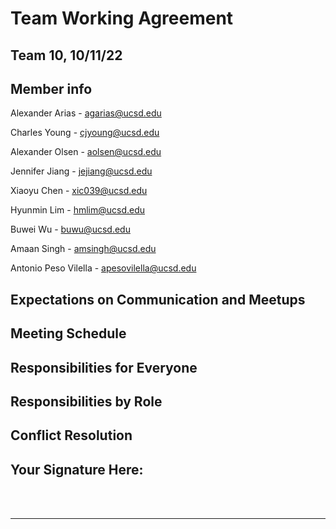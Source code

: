 # Team Working Agreement
## Team 10, 10/11/22

## Member info
Alexander Arias - agarias@ucsd.edu

Charles Young - cjyoung@ucsd.edu

Alexander Olsen - aolsen@ucsd.edu

Jennifer Jiang - jejiang@ucsd.edu

Xiaoyu Chen - xic039@ucsd.edu

Hyunmin Lim - hmlim@ucsd.edu

Buwei Wu - buwu@ucsd.edu

Amaan Singh - amsingh@ucsd.edu

Antonio Peso Vilella - apesovilella@ucsd.edu

## Expectations on Communication and Meetups

## Meeting Schedule

## Responsibilities for Everyone

## Responsibilities by Role

## Conflict Resolution

## Your Signature Here:

<br/>
<br/>

___________________________________________

